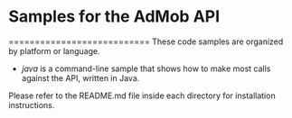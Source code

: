 # Samples for the AdMob API
===========================
These code samples are organized by platform or language.
* *java* is a command-line sample that shows how to make most calls against the API, written in Java.


Please refer to the README.md file inside each directory for installation instructions.

